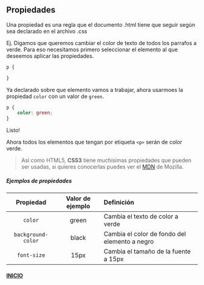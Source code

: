 
## Propiedades
Una propiedad es una regla que el documento .html tiene que seguir según sea declarado en el archivo .css

Ej. Digamos que queremos cambiar el color de texto de todos los parrafos a verde. Para eso necesitamos primero seleccionar el elemento al que deseemos aplicar las propiedades.
```css
p {

}
```
Ya declarado sobre que elemento vamos a trabajar, ahora usarmoes la propiedad `color` con un valor de `green`.
```css
p {
    color: green;
}
```
Listo!

Ahora todos los elementos que tengan por etiqueta `<p>` serán de color verde.

> Así como HTML5, **CSS3** tiene muchísimas propiedades que pueden ser usadas, si quieres conocerlas puedes ver el [MDN](https://developer.mozilla.org/en-US/docs/Web/CSS/Reference) de Mozilla.

##### Ejemplos de propiedades
Propiedad | Valor de ejemplo | Definición
:---: | :---: | :---
`color` | green | Cambia el texto de color a verde
`background-color` | black | Cambia el color de fondo del elemento a negro
`font-size` | 15px | Cambia el tamaño de la fuente a 15px


#### [INICIO](../README.md)

